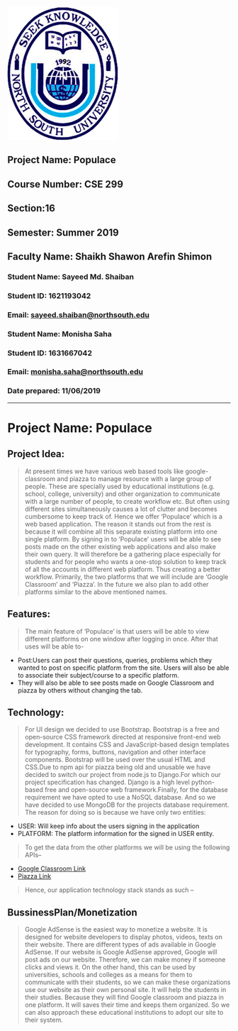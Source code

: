                                              
   ![NSU Logo](images/nsulogo.png)                                          
                                             
                                             
                                             
                                             
                                             
                                             
                                             
                                      
                                             
   ## Project Name: Populace
   ## Course Number: CSE 299
   ## Section:16
   ## Semester: Summer 2019
   ## Faculty Name: Shaikh Shawon Arefin Shimon
   ### Student Name: Sayeed Md. Shaiban
   ### Student ID: 1621193042
   ### Email: sayeed.shaiban@northsouth.edu
   ### Student Name: Monisha Saha
   ### Student ID: 1631667042
   ### Email: monisha.saha@northsouth.edu
   ### Date prepared: 11/06/2019
 -------------------------------------------------------------------------------

  
# Project Name: Populace
## Project Idea: 
> At present times we have various web based tools like google-classroom and piazza to manage resource with a large group of people. These are specially used by educational institutions (e.g. school, college, university) and other organization to communicate with a large number of people, to create workflow etc. But often using different sites simultaneously causes a lot of clutter and becomes cumbersome to keep track of. Hence we offer ‘Populace’ which is a web based application. The reason it stands out from the rest is because it will combine all this separate existing platform into one single platform. By signing in to ‘Populace’ users will be able to see posts made on the other existing web applications and also make their own query. It will therefore be a gathering place especially for students and for people who wants a one-stop solution to keep track of all the accounts in different web platform. Thus creating a better workflow. 
Primarily, the two platforms that we will include are ‘Google Classroom’ and ‘Piazza’. In the future we also plan to add other platforms similar to the above mentioned names.  

## Features:
>The main feature of ‘Populace’ is that users will be able to view different platforms on one window after logging in once. After that uses will be able to- 

   * Post:Users can post their questions, queries, problems which they wanted to post on specific platform from the site.
       Users will also be able to associate their subject/course to a specific platform.
   * They will also be able to see posts made on Google Classroom and piazza by others without changing the tab.
        
 ## Technology:
 >For UI design we decided to use Bootstrap. Bootstrap is a free and open-source CSS framework directed at responsive front-end web development. It contains CSS and JavaScript-based design templates for typography, forms, buttons, navigation and other interface components. Bootstrap will be used over the usual HTML and CSS.Due to npm api for piazza being old and unusable we have decided to switch our project from node.js to Django.For which our project specification has changed. Django is a high level python-based free and open-source web framework.Finally, for the database requirement we have opted to use a NoSQL database. And so we have decided to use MongoDB for the projects database requirement.  The reason for doing so is because we have only two entities:
        
   * USER: Will keep info about the users signing in the application
   * PLATFORM: The platform information for the signed in USER entity.
         
>To get the data from the other platforms we will be using the following APIs–

  * [Google Classroom Link](https://developers.google.com/classroom/)
  * [Piazza Link](https://www.npmjs.com/package/piazza-api) 
      
> Hence, our application technology stack stands as such –

## BussinessPlan/Monetization
>Google AdSense is the easiest way to monetize a website. It is designed for website developers to display photos, videos, texts on their website.  There are different types of ads available in Google AdSense. If our website is Google AdSense approved, Google will post ads on our website. Therefore, we can make money if someone clicks and views it. On the other hand, this can be used by universities, schools and colleges as a means for them to communicate with their students, so we can make these organizations use our website as their own personal site. It will help the students in their studies. Because they will find Google classroom and piazza in one platform. It will saves their time and keeps them organized. So we can also approach these educational institutions to adopt our site to their system.
         
         
         
         
        
        
